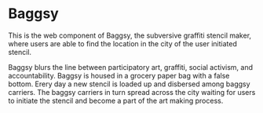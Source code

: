 Baggsy
===========

This is the web component of Baggsy, the subversive graffiti stencil maker, where users are able to find the location in the city of the user initiated stencil.

Baggsy blurs the line between participatory art, graffiti, social activism, and accountability. Baggsy is housed in a grocery paper bag with a false bottom. Erery day a new stencil is loaded up and disbersed among baggsy carriers. The baggsy carriers in turn spread across the city waiting for users to initiate the stencil and become a part of the art making process.


